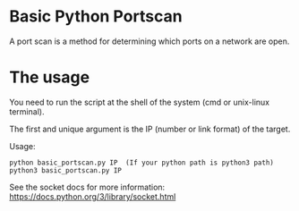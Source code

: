 # Basic Python Portscan
A port scan is a method for determining which ports on a network are open.

# The usage
You need to run the script at the shell of the system (cmd or unix-linux terminal).

The first and unique argument is the IP (number or link format) of the target.

Usage:

    python basic_portscan.py IP  (If your python path is python3 path)
    python3 basic_portscan.py IP


See the socket docs for more information: https://docs.python.org/3/library/socket.html
